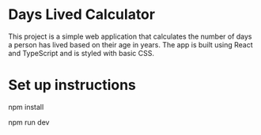 # Days Lived Calculator
This project is a simple web application that calculates the number of days a person has lived based on their age in years. The app is built using React and TypeScript and is styled with basic CSS.

# Set up instructions
npm install

npm run dev
